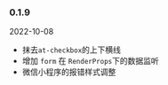
### 0.1.9
2022-10-08

+ 抹去```at-checkbox```的上下横线
+ 增加 ```form``` 在 ```RenderProps```下的数据监听
+ 微信小程序的报错样式调整